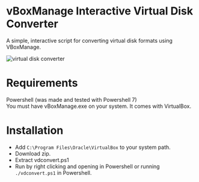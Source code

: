 # vBoxManage Interactive Virtual Disk Converter
 A simple, interactive script for converting virtual disk formats using VBoxManage.

![virtual disk converter](https://cdn.drequeary.me/public/assets/img/virtualdisk-converter2.png)

# Requirements
Powershell (was made and tested with Powershell 7)  
You must have vBoxManage.exe on your system. It comes with VirtualBox.

# Installation
* Add `C:\Program Files\Oracle\VirtualBox` to your system path.
* Download zip.
* Extract vdconvert.ps1
* Run by right clicking and opening in Powershell or running `./vdconvert.ps1` in Powershell.
